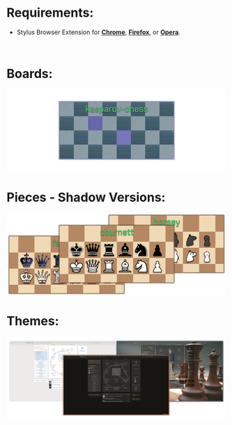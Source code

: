 # Requirements:
 - Stylus Browser Extension for [**Chrome**](https://chrome.google.com/webstore/detail/stylus/clngdbkpkpeebahjckkjfobafhncgmne), [**Firefox**](https://addons.mozilla.org/en-US/firefox/addon/styl-us/), or [**Opera**](https://addons.opera.com/en/extensions/details/stylus/).
<br>

# Boards:
<p align="center">
 <a href="https://github.com/MyCodeIsntWorking/Lichess.org/tree/main/Stylus/Boards"><img src="https://raw.githubusercontent.com/MyCodeIsntWorking/Lichess.org/main/Stylus/Boards/Custom/screenshots/boards.png" /></a>
</p>

# Pieces - Shadow Versions:
<p align="center">
 <a href="https://github.com/MyCodeIsntWorking/Lichess.org/tree/main/Stylus/Pieces"><img src="https://raw.githubusercontent.com/MyCodeIsntWorking/Lichess.org/main/Stylus/Pieces/ShadowPieces/screenshots/pieces.png" /></a>
</p>

# Themes:
<p align="center">
 <a href="https://github.com/MyCodeIsntWorking/Lichess.org/tree/main/Stylus/Themes"><img src="https://raw.githubusercontent.com/MyCodeIsntWorking/Lichess.org/main/Stylus/Themes/images/screenshots/themes.png" /></a>
</p>
